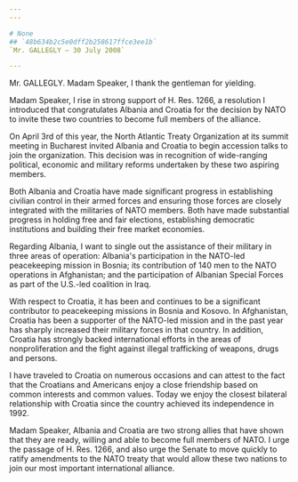 ```yaml
---
---

# None
## `48b634b2c5e0dff2b258617ffce3ee1b`
`Mr. GALLEGLY — 30 July 2008`

---
```



Mr. GALLEGLY. Madam Speaker, I thank the gentleman for yielding.

Madam Speaker, I rise in strong support of H. Res. 1266, a resolution 
I introduced that congratulates Albania and Croatia for the decision by 
NATO to invite these two countries to become full members of the 
alliance.

On April 3rd of this year, the North Atlantic Treaty Organization at 
its summit meeting in Bucharest invited Albania and Croatia to begin 
accession talks to join the organization. This decision was in 
recognition of wide-ranging political, economic and military reforms 
undertaken by these two aspiring members.

Both Albania and Croatia have made significant progress in 
establishing civilian control in their armed forces and ensuring those 
forces are closely integrated with the militaries of NATO members. Both 
have made substantial progress in holding free and fair elections, 
establishing democratic institutions and building their free market 
economies.

Regarding Albania, I want to single out the assistance of their 
military in three areas of operation: Albania's participation in the 
NATO-led peacekeeping mission in Bosnia; its contribution of 140 men to 
the NATO operations in Afghanistan; and the participation of Albanian 
Special Forces as part of the U.S.-led coalition in Iraq.

With respect to Croatia, it has been and continues to be a 
significant contributor to peacekeeping missions in Bosnia and Kosovo. 
In Afghanistan, Croatia has been a supporter of the NATO-led mission 
and in the past year has sharply increased their military forces in 
that country. In addition, Croatia has strongly backed international 
efforts in the areas of nonproliferation and the fight against illegal 
trafficking of weapons, drugs and persons.

I have traveled to Croatia on numerous occasions and can attest to 
the fact that the Croatians and Americans enjoy a close friendship 
based on common interests and common values. Today we enjoy the closest 
bilateral relationship with Croatia since the country achieved its 
independence in 1992.

Madam Speaker, Albania and Croatia are two strong allies that have 
shown that they are ready, willing and able to become full members of 
NATO. I urge the passage of H. Res. 1266, and also urge the Senate to 
move quickly to ratify amendments to the NATO treaty that would allow 
these two nations to join our most important international alliance.
